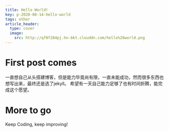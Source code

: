```yaml
---
title: Hello World!
key: p-2020-08-14-hello-world
tags: other
article_header:
  type: cover
  image:
    src: http://qf0f204pj.hn-bkt.clouddn.com/hello%20world.png
---
```


<!-- ![avatar](http://qf0f204pj.hn-bkt.clouddn.com/hello%20world.png) -->

# First post comes

一直想自己从头搭建博客，但是能力毕竟尚有限，一直未能成功，然而很多东西也想写出来，最终还是选了jekyll。
希望有一天自己能力足够了也有时间折腾，能完成这个愿望。

# More to go

Keep Coding, keep improving!

<!--more-->
